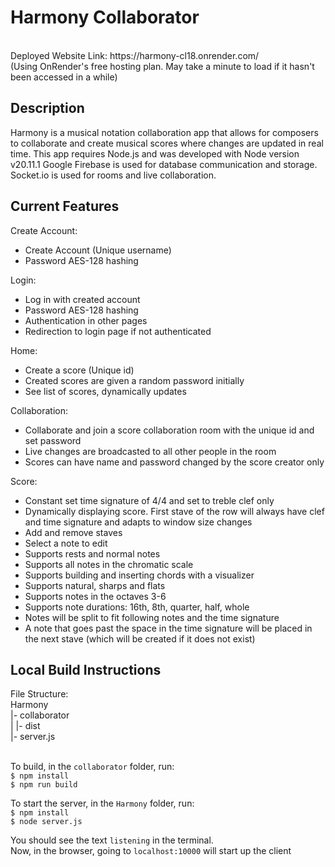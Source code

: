 <h1>Harmony Collaborator</h1>
<br>
Deployed Website Link: https://harmony-cl18.onrender.com/ <br>
(Using OnRender's free hosting plan. May take a minute to load if it hasn't been accessed in a while)
<br>
<h2>Description</h2>

Harmony is a musical notation collaboration app that allows for composers to collaborate and create musical scores 
where changes are updated in real time. 
This app requires Node.js and was developed with Node version v20.11.1
Google Firebase is used for database communication and storage.
Socket.io is used for rooms and live collaboration.

<h2>Current Features</h2>

Create Account:
- Create Account (Unique username)
- Password AES-128 hashing

Login:
- Log in with created account
- Password AES-128 hashing
- Authentication in other pages
- Redirection to login page if not authenticated

Home:
- Create a score (Unique id)
- Created scores are given a random password initially
- See list of scores, dynamically updates

Collaboration:
- Collaborate and join a score collaboration room with the unique id and set password
- Live changes are broadcasted to all other people in the room
- Scores can have name and password changed by the score creator only

Score:
- Constant set time signature of 4/4 and set to treble clef only
- Dynamically displaying score. First stave of the row will always have clef and time signature and adapts to window size changes
- Add and remove staves
- Select a note to edit
- Supports rests and normal notes
- Supports all notes in the chromatic scale
- Supports building and inserting chords with a visualizer
- Supports natural, sharps and flats
- Supports notes in the octaves 3-6
- Supports note durations: 16th, 8th, quarter, half, whole
- Notes will be split to fit following notes and the time signature
- A note that goes past the space in the time signature will be placed in the next stave (which will be created if it does not exist)

<h2>Local Build Instructions</h2>

File Structure: 
<br>
Harmony <br>
|- collaborator <br>
|    |- dist <br>
|- server.js <br>
<br> 

To build, in the `collaborator` folder, run: <br>
`$ npm install` <br>
`$ npm run build` <br>

To start the server, in the `Harmony` folder, run: <br>
`$ npm install` <br>
`$ node server.js` <br>

You should see the text `listening` in the terminal. <br>
Now, in the browser, going to `localhost:10000` will start up the client

